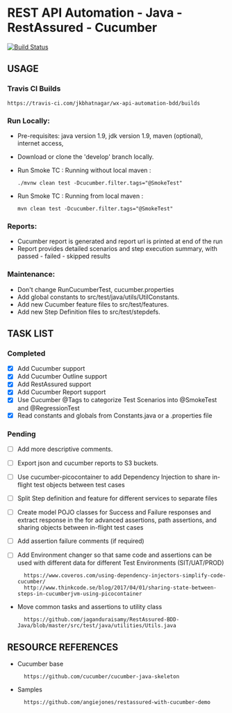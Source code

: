 # REST API Automation - Java - RestAssured - Cucumber

[![Build Status](https://travis-ci.com/jkbhatnagar/wx-api-automation-bdd.svg?branch=develop)](https://travis-ci.com/jkbhatnagar/wx-api-automation-bdd)

## USAGE

### Travis CI Builds

    https://travis-ci.com/jkbhatnagar/wx-api-automation-bdd/builds

### Run Locally:
 - Pre-requisites: java version 1.9, jdk version 1.9, maven (optional), internet access, 
 - Download or clone the 'develop' branch locally.
 - Run Smoke TC : Running without local maven : 
 
     ```./mvnw clean test -Dcucumber.filter.tags="@SmokeTest"```
 - Run Smoke TC : Running from local maven : 
 
    ```mvn clean test -Dcucumber.filter.tags="@SmokeTest"```

### Reports:
 - Cucumber report is generated and report url is printed at end of the run
 - Report provides detailed scenarios and step execution summary, with passed - failed - skipped results

### Maintenance:
- Don't change RunCucumberTest, cucumber.properties
- Add global constants to src/test/java/utils/UtilConstants.
- Add new Cucumber feature files to src/test/features.
- Add new Step Definition files to src/test/stepdefs.

## TASK LIST

### Completed
- [x] Add Cucumber support
- [x] Add Cucumber Outline support
- [x] Add RestAssured support
- [x] Add Cucumber Report support
- [x] Use Cucumber @Tags to categorize Test Scenarios into @SmokeTest and @RegressionTest
- [x] Read constants and globals from Constants.java or a .properties file

### Pending
- [ ] Add more descriptive comments.
- [ ] Export json and cucumber reports to S3 buckets.
- [ ] Use cucumber-picocontainer to add Dependency Injection to share in-flight test objects between test cases
- [ ] Split Step definition and feature for different services to separate files
- [ ] Create model POJO classes for Success and Failure responses and extract response in the for advanced assertions, path assertions, and sharing objects between in-flight test cases
- [ ] Add assertion failure comments (if required)
- [ ] Add Environment changer so that same code and assertions can be used with different data for different Test Environments (SIT/UAT/PROD)

        https://www.coveros.com/using-dependency-injectors-simplify-code-cucumber/
        http://www.thinkcode.se/blog/2017/04/01/sharing-state-between-steps-in-cucumberjvm-using-picocontainer

- Move common tasks and assertions to utility class

        https://github.com/jaganduraisamy/RestAssured-BDD-Java/blob/master/src/test/java/utilities/Utils.java

## RESOURCE REFERENCES
- Cucumber base

        https://github.com/cucumber/cucumber-java-skeleton

- Samples

        https://github.com/angiejones/restassured-with-cucumber-demo
